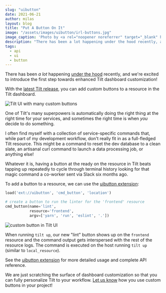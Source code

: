 ```yaml
---
slug: "uibutton"
date: 2021-06-21
author: milas
layout: blog
title: "Put A Button On It"
image: "/assets/images/uibutton/irl-buttons.jpg"
image_caption: 'Photo by <a rel="noopener noreferrer" target="_blank" href="https://unsplash.com/@polarmermaid">Anne Nygård</a>'
description: "There has been a lot happening under the hood recently, and we're excited to introduce the first step towards enhanced Tilt dashboard customization!"
tags:
  - api
  - ui
  - button
---
```


There has been _a lot_ happening [under the hood](/2021/04/30/how-many-servers.html) recently, and we're excited to introduce the first step towards enhanced Tilt dashboard customization!

With the [latest Tilt release](https://github.com/tilt-dev/tilt/releases/latest), you can add custom buttons to a resource in the Tilt dashboard.

![Tilt UI with many custom buttons](/assets/images/uibutton/lots-o-buttons.png)

One of Tilt's many superpowers is automatically doing the right thing at the right time for your services, and sometimes the right time is when _you_ decide to do something.

I often find myself with a collection of service-specific commands that, while part of my development workflow, don't really fit in as a full-fledged Tilt resource.
This might be a command to reset the dev database to a clean slate, an artisanal curl command to launch a data processing job, or anything else!

Whatever it is, having a button at the ready on the resource in Tilt beats tapping up repeatedly to cycle through terminal history looking for that magic command a co-worker sent via Slack six months ago.

To add a button to a resource, we can use the [uibutton extension][uibutton-ext]:
```python
load('ext://uibutton', 'cmd_button', 'location')

# create a button to run the linter for the 'frontend' resource
cmd_button(name='lint',
           resource='frontend',
           argv=['yarn', 'run', 'eslint', '.'])
```

![custom button in Tilt UI](/assets/images/uibutton/button-example.gif)

When running `tilt up`, our new "lint" button shows up on the `frontend` resource and the command output gets interspersed with the rest of the resource logs.
The command is executed on the host running `tilt up` (similar to `local_resource`).

See the [uibutton extension][uibutton-ext] for more detailed usage and complete API reference.

We are just scratching the surface of dashboard customization so that you can fully personalize Tilt to your workflow.
[Let us know](https://docs.tilt.dev/#community) how you use custom buttons in your project!

[uibutton-ext]: https://github.com/tilt-dev/tilt-extensions/tree/master/uibutton
